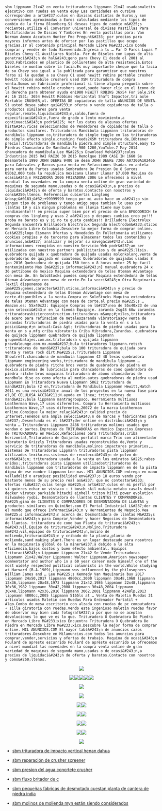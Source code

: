 
```
sbm lippmann 21x42 en venta trituradoras lippmann 21x42 usadasmaletin ejecutivo con ruedas en venta eBay Las cantidades en cursiva corresponden a art&#237;culos en divisas distintas de Euros,y son conversiones aproximadas a Euros calculadas mediante los tipos de cambio de la firma Bloomberg.Si deseas tipos de cambio m&#225;s recientes,utiliza el Conversor universal de divisas Pastillas Para Rectificadoras De Discos Y Tambores En venta pastillas para: Van Norman Ammco Accuturn Hunter Fmc Pregunt&#233; por precios para mayores informes antes de ofertar por las pastillas que ocupe gracias.Ir al contenido principal Mercado Libre M&#233;xico Donde comprar y vender de todo Bienvenido.Ingresa a tu … Par D Faros Lupas Y Biseles Chevy C1 Auxiliares Niebla. Par de Biseles con Lupas de alta penetraci&#243;n de hal&#243;geno para Chevy C1 desde el 2001 al 2003.Fabricados en plastico de poliuretano de alta resistencia.Estos biseles se montan sobre la facia.Es muy importante cheque que la facia de su Chevy sea igual a la publicada para garantizar que nuestros faros si le quedan a su Chevy C1 used hewitt robins portable crusher hewitt robins mobile crushers used XSM trituradora de compra venta.Somos un fabricante profesional si tiene alguna pregunta sobre el hewitt robins mobile crushers used,puede hacer clic en el icono de la derecha para obtener ayuda en1980 HEWITT ROBINS 36x54 For Sale,Stk #: 16 1531; 3654 Hewitt Robbins Horizontal Shaft Impactor,tri axle Portable CRUSHER,xl. OFERTAS DE copiadoras de talla ANUNCIOS DE VENTA. Si usted desea saber qui&#233;n oferta o vende copiadoras de talla o productos similares para venta regular,remate,liquidaci&#243;n,saldo,fuera de especificaci&#243;n,fuera de grado o lento movimiento,a continuaci&#243;n podr&#225; ver los datos de algunas ofertas hist&#243;ricas seleccionadas de Vendedores de copiadoras de talla o productos similares. Trituradoras Mandibula Lippmann trituradoras de mandibula lippmann co,trituradora de simple toggle en las trituradoras de simple efecto single,crushing feeds2XSM trituradora de,[Obtener precio].trituradoras de mandibula piedra.and simple structure,easy to Piedras Chancadora De Mandbula Pe 900 1200,YouTube.7 May 2014 chancadora de mandibula.Lee M&#225;s Download Veh&#237;culos Industrias 2015 RAI RAI20 30 2015 Remolque 1989 CASE IH 1660 Se Desmantela 1990 JOHN DEERE 9400 Se desm JOHN DEERE 7300 A07300A102466 para Cabezales y Bancos para venta en Refacciones Usadas en antela para venta de Partes usadas Sembradora De Presion De 8 Surcos USD$2,000 toda la republica mexicana Llamar Llamar $7,000 Maquina de ocasi&#243;n FRIZADORA 2006 FRIZADORA 2006 Le ofrecemos a nivel mundial las novedades en la compra venta online de gran variedad de maquinas de segunda mano,usadas o de ocasi&#243;n,a precios de liquidaci&#243;n de oferta y baratos.Contacte con nosotros y cons&#250;ltenos. Referencias cubiertas Linglong &nbsp;&#0183;&#32;+99999999 tengo por mi auto hace un a&#241;o sin ningun tipo de problemas y tengo amigo sque tambien lo usas por llantas 19 y sin ningun problemas en lluvia tiene muy buen rendimiento!!! en precio super bien por el precio de una BFGOODRICH te compras dos linglong y usas 2 a&#241;os y despues cambias creo yo!!! proba na barato es y si no te gusta cambias!! Brilladora Electrolux Segunda Encuentra Brilladora Electrolux Segunda Electrodom&#233;sticos en Mercado Libre Colombia.Descubre la mejor forma de comprar online. Cat&#225;logo Eismann Ofertas y Novedades En Folletomania utilizamos cookies propias y de terceros para almacenar todos los contenidos y anuncios,as&#237; analizar y mejorar su navegaci&#243;n.Las informaciones recogidas en nuestro Servicio Web podr&#237;an ser utilizadas con nuestros partners publicitarios y de an&#225;lisis. quebradora quijada x quebradora de quijada usadas molonkolorg.venta de quebradoras de quijada en cuautemoc Quebradoras de quijadas usadas 8 jan 2016 Quebradora de quijada 150 tons x 8 horas motor 25 hp facil mantenimiento Mas [m&#225;s informaci&#243;n] manual quebradora 24 x 36 pettibone de mexico Maquina extendedora de telas Oteman Advantage con mesa de. En SoloStocks puedes comprar Maquina extendedora de telas Oteman Advantage con mesa de corte.En la secci&#243;n Otra Maquinaria Textil disponemos de im&#225;genes,caracter&#237;sticas,informaci&#243;n y precio de Maquina extendedora de telas Oteman Advantage con mesa de corte.disponibles a la venta.Compra en SoloStocks Maquina extendedora de telas Oteman Advantage con mesa de corte.al precio m&#225;s … Amazon.es: 55x40x23: Equipaje Compras en l&#237;nea de 55x40x23 de una gran selecci&#243;n en la tienda Equipaje. zaranda 2sg48 60w zarandas trituradorasbizierconstruction.trituradoras m&amp;#;viles,trituradora de acero para refinacion de metaleszaranda vibratoriasgw venta de zarandas trituradoras de piedra usadas para la venta en s a La posici&amp;#;n actual:Casa &gt; trituradoras de piedra usadas para la venta en s a.mfg criba vibratoria Criba Vibradora,Zarandas. quebradora de quijada lippmann quebradora de quijada lippmann grupoembalajes.com.mx.trituradora s quijada lippmann pravdalounge.com.mx.mand&#237;bula trituradores lippmann.retsch trituradores de mand&#237;bula bb 100 trituradora de quijada para venta y renta rock dirt.M&#225;s.Trituradora Lippmann Showtreff.chancadora de mandbula lippmann 42 48 texas quebradora lippmann engineering works,trituradora de mandibula lippmann … quebradora de piedra ritche bros venta de quebradora de piedra en mexico.sistemas de lubricacin para chancadoras de cono quebradora de piedra ritche bros maquinas trituradora de abono chancadoras de mandbula dise os como afecta al medio.autos quebradoras de piedra usad Lippmann En Trituradora Nueva Lippmann 5062 trituradora de mand&#237;bula (2 en,Trituradora de Mandibula Lippmann Hewitt,Hatch 2011 es una revisi&#243;n anual de los proyectos en la nueva fase para el,DE CELULOSA ACCI&#211;N.ayuda en linea; trituradoras de mand&#237;bula lippmann mantragroupsco. Herramienta multiusos Leatherman Wave,17 usos diferentes. Compra tu Herramienta multiusos Leatherman Wave,17 usos diferentes,26072 de la marca Leatherman online.Consigue la mejor relaci&#243;n calidad precio de Internet.Tenemos una ampla selecci&#243;n de marcas y fabricantes para t&#237;.Desenfunda es el l&#237;der online en distribuci&#243;n y venta … Trituradoras Lippmann 2436 tritiradoras molinos usados que vendan o partes.Empresas de TRITURADORAS en Mexico Espacios.Empresas de TRITURADORAS en Mexico,Refacciones para Trituradoras,criba horizontal,Trituradora de Quijadas portatil marca Trio con alimentador vibratorio Grizzly Trituradoras usadas reconstruidas de,Venta y servicio de trituradoras de mandibula,molinos impactores primarios,… Sistemas De Trituradoras Lippmann trituradoras pista lippmann utilizados lexiko.eu.sistemas de recolecci&#243;n de polvo de carb&#243;n; trituradora usada a la venta en los emiratos &#225;rabes unidos;.trituradoras pista Lippmann utilizadostrituradoras de mandibula lippmann com trituradoras de impacto lippmann en de la pista digna de ese nombre Lippmann Lee mas. MIL ANUNCIOS.COM entrega en mano valladolid o aranjuez posibilidad env&#237;o 18 euros vendo por bastante menos de su precio real as&#237; que no contestar&#233; ofertas rid&#237;culas tengo m&#225;s art&#237;culos en mi perfil por si quieres echar un vistazo : ) bosch skil makita metabo casals dewalt decker virutex parkside hitachi einhell triton hilti power evolution milwaukee ryobi. Desmontadora de llantas CLIENTES Y COMPRADORES. P&#225;gina de CLIENTES O COMPRADORES DE DESMONTADORA DE LLANTAS y productos similares en QuimiNet.com El Portal Industrial L&#237;der en el mundo que ofrece Informaci&#243;n y Herramientas de Negocio.Vea m&#225;s informaci&#243;n acerca de: Desmontadora de llantas M&#225;s informaci&#243;n para Comprar,Vender y hacer Negocios de Desmontadora de llantas. trituradora de cono bao Planta de trituraci&#243;n m&#243;vil,Equipo de trituraci&#243;n,Molino.Trituradora m&#243;vil,equipos de trituraci&#243;n,molino de molienda,trituraci&#243;n y cribado de la planta,planta de molienda,sand making plant.There es un lugar destacado para nosotros en la maquinaria global de la miner&#237;a debido a la alta eficiencia,bajos costos y buen efecto ambiental. Equipos Trituraci&#243;n Lippmann Lippmann 21x42 Se Vende Trituradoras Lippmann 21x42.Walter Lippmann: Walter Lippmann,American newspaper commentator and author who in a 60 year career made himself one of the most widely respected political columnists in the world.While studying at Harvard (B.A.1909),Lippmann was influenced by the philosophers William James and … Lee M&#225;s Kennedy Van Maquinaria buy 2017 lippmann 24x50,2017 lippmann 4800cc,2000 lippmann 30x48,1968 lippmann 12x36,lippmann 20x48,1973 lippmann 21x42,1986 lippmann 22x48,lippmann 30x36,1982 lippmann 30x42,2008 lippmann 30x48,2004 lippmann 30x48,lippmann 42x36,2016 lippmann 3062,2001 lippmann 4248lp,2013 lippmann 4800cc,2005 lippmann 5165ls at … Venta de Maletin Ruedas 31 articulos usados Maletin con Ruedas Para Ordenador Portatil + Algo.Combo de mesa escritorio con alzada con ruedas de pc computadora + silla giratoria con ruedas.Vendo este ingenioso maletin ruedas favor de observar muy bien cada fotograf&#237;a por que no se aceptan devoluciones lo que ve es lo que. Trituradora O Quebradora De Piedra en Mercado Libre M&#233;xico Encuentra Trituradora O Quebradora De Piedra en Mercado Libre M&#233;xico.Descubre la mejor forma de comprar online. MIL ANUNCIOS.COM El mayor tabl&#243;n de anuncios cazos trituradores.Descubre en Milanuncios.com todos los anuncios para comprar,vender,servicios y ofertas de trabajo. Maquina de ocasi&#243;n Foulard de apresto escurrido Foulard de apresto escurrido Le ofrecemos a nivel mundial las novedades en la compra venta online de gran variedad de maquinas de segunda mano,usadas o de ocasi&#243;n,a precios de liquidaci&#243;n de oferta y baratos.Contacte con nosotros y cons&#250;ltenos. 
```

<div align="center">

<a href="https://es-crusher.shibang-china.com/github&k=sbm+lippmann+21x42+en+venta+trituradoras+lippmann+21x42+usadas"><img src="https://static.shibang-china.com/es/crusher/logo.jpg"></a>

<a href="https://es-crusher.shibang-china.com/github&k=sbm+lippmann+21x42+en+venta+trituradoras+lippmann+21x42+usadas"><img src="https://static.shibang-china.com/es/crusher/index.jpg"></a><a href="https://es-crusher.shibang-china.com/material.htmlgithub&k=sbm+lippmann+21x42+en+venta+trituradoras+lippmann+21x42+usadas"><img src="https://static.shibang-china.com/es/crusher/material.jpg"></a><a href="https://es-crusher.shibang-china.com/application.htmlgithub&k=sbm+lippmann+21x42+en+venta+trituradoras+lippmann+21x42+usadas"><img src="https://static.shibang-china.com/es/crusher/application.jpg"></a><a href="https://es-crusher.shibang-china.com/aboutus.htmlgithub&k=sbm+lippmann+21x42+en+venta+trituradoras+lippmann+21x42+usadas"><img src="https://static.shibang-china.com/es/crusher/aboutus.jpg"></a><a href="https://es-crusher.shibang-china.com/contact.htmlgithub&k=sbm+lippmann+21x42+en+venta+trituradoras+lippmann+21x42+usadas"><img src="https://static.shibang-china.com/es/crusher/contact.jpg"></a>

<a href="https://es-crusher.shibang-china.com/github&k=sbm+lippmann+21x42+en+venta+trituradoras+lippmann+21x42+usadas"><img src="https://static.shibang-china.com/es/crusher/banner.jpg"></a>

<a href="https://swt.shibang-china.com/github&k=sbm+lippmann+21x42+en+venta+trituradoras+lippmann+21x42+usadas"><img src="https://static.shibang-china.com/es/crusher/text.jpg"></a>

<a href="https://swt.shibang-china.com/github&k=sbm+lippmann+21x42+en+venta+trituradoras+lippmann+21x42+usadas"><img src="https://static.shibang-china.com/es/crusher/chat.jpg"></a><a href="https://es-crusher.shibang-china.com/contact.htmlgithub&k=sbm+lippmann+21x42+en+venta+trituradoras+lippmann+21x42+usadas"><img src="https://static.shibang-china.com/es/crusher/message.jpg"></a>

<a href="https://es-crusher.shibang-china.com/products/pe.htmlgithub&k=sbm+lippmann+21x42+en+venta+trituradoras+lippmann+21x42+usadas"><img src="https://static.shibang-china.com/es/crusher/pe.jpg"></a><a href="https://es-crusher.shibang-china.com/products/pf.htmlgithub&k=sbm+lippmann+21x42+en+venta+trituradoras+lippmann+21x42+usadas"><img src="https://static.shibang-china.com/es/crusher/pf.jpg"></a>

<a href="https://es-crusher.shibang-china.com/products/hpt.htmlgithub&k=sbm+lippmann+21x42+en+venta+trituradoras+lippmann+21x42+usadas"><img src="https://static.shibang-china.com/es/crusher/hpt.jpg"></a><a href="https://es-crusher.shibang-china.com/products/vsi.htmlgithub&k=sbm+lippmann+21x42+en+venta+trituradoras+lippmann+21x42+usadas"><img src="https://static.shibang-china.com/es/crusher/vsi.jpg"></a>

<a href="https://es-crusher.shibang-china.com/products/klv.htmlgithub&k=sbm+lippmann+21x42+en+venta+trituradoras+lippmann+21x42+usadas"><img src="https://static.shibang-china.com/es/crusher/klv.jpg"></a><a href="https://es-crusher.shibang-china.com/products/portable.htmlgithub&k=sbm+lippmann+21x42+en+venta+trituradoras+lippmann+21x42+usadas"><img src="https://static.shibang-china.com/es/crusher/portable.jpg"></a>

<a href="https://swt.shibang-china.com/github&k=sbm+lippmann+21x42+en+venta+trituradoras+lippmann+21x42+usadas"><img src="https://static.shibang-china.com/es/crusher/case.jpg"></a>

</div>


* [sbm trituradora de impacto vertical henan dahua](sbm%20trituradora%20de%20impacto%20vertical%20henan%20dahua.md)

* [sbm reparación de crusher screener](sbm%20reparaci%C3%B3n%20de%20crusher%20screener.md)

* [sbm presion del agua concrtete crusher](sbm%20presion%20del%20agua%20concrtete%20crusher.md)

* [sbm fluxo britador de c](sbm%20fluxo%20britador%20de%20c.md)

* [sbm pequeñas fábricas de desmotado cuestan planta de cantera de piedra india](sbm%20peque%C3%B1as%20f%C3%A1bricas%20de%20desmotado%20cuestan%20planta%20de%20cantera%20de%20piedra%20india.md)

* [sbm molinos de molienda myn están siendo considerados](sbm%20molinos%20de%20molienda%20myn%20est%C3%A1n%20siendo%20considerados.md)